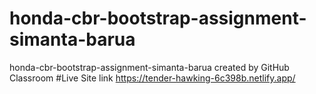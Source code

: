 # honda-cbr-bootstrap-assignment-simanta-barua
honda-cbr-bootstrap-assignment-simanta-barua created by GitHub Classroom
#Live Site link
https://tender-hawking-6c398b.netlify.app/
